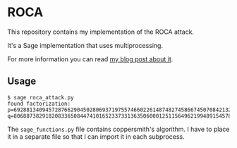 # ROCA

This repository contains my implementation of the ROCA attack.

It's a Sage implementation that uses multiprocessing.

For more information you can read [my blog post about it](https://bitsdeep.com/posts/analysis-of-the-roca-vulnerability/).

## Usage

```
$ sage roca_attack.py
found factorization:
p=69288134094572876629045028069371975574660226148748274586674507084213286357069
q=80688738291820833650844741016523373313635060001251156496219948915457811770063
```

The `sage_functions.py` file contains coppersmith's algorithm.
I have to place it in a separate file so that I can import it in each subprocess.